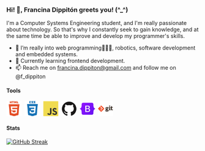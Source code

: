 ### Hi! 👋, Francina Dippitón greets you! (^_^)

I'm a Computer Systems Engineering student, and I'm really passionate about technology. So that's why I constantly seek to gain knowledge, and at the same time be able to improve and develop my programmer's skills.
- 👀 I’m really into web programming👩🏽‍💻, robotics, software development and embedded systems. 
- 🌱 Currently learning frontend development.
- 📫 Reach me on francina.dippiton@gmail.com and follow me on @f_dippiton 

<!---
Frandipfer/Frandipfer is a ✨ special ✨ repository because its `README.md` (this file) appears on your GitHub profile.
You can click the Preview link to take a look at your changes.
--->

#### Tools
<div>
  <img src="https://github.com/devicons/devicon/blob/master/icons/html5/html5-plain-wordmark.svg" title="HTML5" alt="HTML" width="40" height="40"/>&nbsp;
  <img src="https://github.com/devicons/devicon/blob/master/icons/css3/css3-plain-wordmark.svg"  title="CSS3" alt="CSS" width="40" height="40"/>&nbsp;
  <img src="https://github.com/devicons/devicon/blob/master/icons/javascript/javascript-original.svg" title="JavaScript" alt="JavaScript" width="40" height="40"/>&nbsp;
  <img src="https://github.com/devicons/devicon/blob/master/icons/github/github-original.svg" title="Git" **alt="Git" width="40" height="40"/>&nbsp;
  <img src="https://github.com/devicons/devicon/blob/master/icons/bootstrap/bootstrap-original.svg" title="Git" **alt="Git" width="40" height="40"/>&nbsp;
  <img src="https://github.com/devicons/devicon/blob/master/icons/git/git-original-wordmark.svg" title="Git" **alt="Git" width="40" height="40"/>
</div>

#### Stats
[![GitHub Streak](https://github-readme-streak-stats.herokuapp.com?user=fdippiton&theme=gruvbox_duo)](https://git.io/streak-stats)
